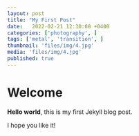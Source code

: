 ```yaml
---
layout: post
title: "My First Post"
date:   2022-02-21 12:30:00 +0400
categories: ['photography', ]
tags: ['metal', 'transition', ]
thumbnail: 'files/img/4.jpg'
media: 'files/img/4.jpg'
published: true
---
```

# Welcome

**Hello world**, this is my first Jekyll blog post.

I hope you like it!
